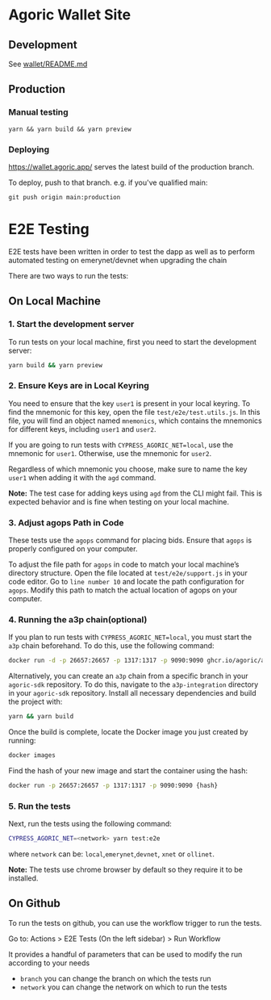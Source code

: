 # Agoric Wallet Site

## Development

See [wallet/README.md](wallet/README.md)

## Production

### Manual testing

`yarn && yarn build && yarn preview`

### Deploying

https://wallet.agoric.app/ serves the latest build of the production branch.

To deploy, push to that branch. e.g. if you've qualified main:

`git push origin main:production`

# E2E Testing

E2E tests have been written in order to test the dapp as well as to perform automated testing on emerynet/devnet when upgrading the chain

There are two ways to run the tests:

## On Local Machine

### 1. Start the development server

To run tests on your local machine, first you need to start the development server:

```bash
yarn build && yarn preview
```

### 2. Ensure Keys are in Local Keyring

You need to ensure that the key `user1` is present in your local keyring. To find the mnemonic for this key, open the file `test/e2e/test.utils.js`. In this file, you will find an object named `mnemonics`, which contains the mnemonics for different keys, including `user1` and `user2`.

If you are going to run tests with `CYPRESS_AGORIC_NET=local`, use the mnemonic for `user1`. Otherwise, use the mnemonic for `user2`.

Regardless of which mnemonic you choose, make sure to name the key `user1` when adding it with the `agd` command.

**Note:** The test case for adding keys using `agd` from the CLI might fail. This is expected behavior and is fine when testing on your local machine.

### 3. Adjust agops Path in Code

These tests use the `agops` command for placing bids. Ensure that `agops` is properly configured on your computer.

To adjust the file path for `agops` in code to match your local machine’s directory structure. Open the file located at `test/e2e/support.js` in your code editor. Go to `line number 10` and locate the path configuration for `agops`. Modify this path to match the actual location of agops on your computer.

### 4. Running the a3p chain(optional)

If you plan to run tests with `CYPRESS_AGORIC_NET=local`, you must start the `a3p` chain beforehand. To do this, use the following command:

```bash
docker run -d -p 26657:26657 -p 1317:1317 -p 9090:9090 ghcr.io/agoric/agoric-3-proposals:latest
```

Alternatively, you can create an `a3p` chain from a specific branch in your `agoric-sdk` repository. To do this, navigate to the `a3p-integration` directory in your `agoric-sdk` repository. Install all necessary dependencies and build the project with:

```bash
yarn && yarn build
```

Once the build is complete, locate the Docker image you just created by running:

```bash
docker images
```

Find the hash of your new image and start the container using the hash:

```bash
docker run -p 26657:26657 -p 1317:1317 -p 9090:9090 {hash}
```

### 5. Run the tests

Next, run the tests using the following command:

```bash
CYPRESS_AGORIC_NET=<network> yarn test:e2e
```

where `network` can be: `local`,`emerynet`,`devnet`, `xnet` or `ollinet`.

**Note:** The tests use chrome browser by default so they require it to be installed.

## On Github

To run the tests on github, you can use the workflow trigger to run the tests.

Go to: Actions > E2E Tests (On the left sidebar) > Run Workflow

It provides a handful of parameters that can be used to modify the run according to your needs

- `branch` you can change the branch on which the tests run
- `network` you can change the network on which to run the tests
